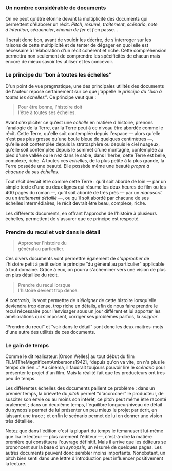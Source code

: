 <!-- Page: #197 Pourquoi tous ces documents ? -->

### Un nombre considérable de documents

On ne peut qu'être étonné devant la multiplicité des documents qui permettent d'élaborer un récit. *Pitch*, *résumé*, *traitement*, *scénario*, *note d'intention*, *séquencier*, *chemin de fer* et j'en passe…

Il serait donc bon, avant de vouloir les décrire, de s'interroger sur les raisons de cette multiplicité et de tenter de dégager en quoi elle est nécessaire à l'élaboration d'un récit cohérent et riche. Cette compréhension permettra non seulement de comprendre les spécificités de chacun mais encore de mieux savoir les utiliser et les concevoir.

### Le principe du “bon à toutes les échelles”

D'un point de vue pragmatique, une des principales utilités des documents de l'auteur repose certainement sur ce que j'appelle le *principe du “bon à toutes les échelles”*. Ce principe veut que :

> Pour être bonne, l'histoire doit<br>l'être à toutes ses échelles.

Avant d'expliciter ce qu'est une *échelle* en matière d'histoire, prenons l'analogie de la Terre, car la Terre peut à ce niveau être abordée comme le récit. Cette Terre, qu'elle soit contemplée depuis l'espace — alors qu'elle n'est pas plus grosse qu'une boule bleue de quelques centimètres —, qu'elle soit contemplée depuis la stratosphère ou depuis le ciel nuageux, qu'elle soit contemplée depuis le sommet d'une montagne, contemplée au pied d'une vallée ou le nez dans le sable, dans l'herbe, cette Terre est belle, complexe, riche. À toutes ces *échelles*, de la plus petite à la plus grande, la Terre possède une beauté. Elle possède même une beauté *propre à chacune de ses échelles*.

Tout récit devrait être comme cette Terre : qu'il soit abordé de loin — par un simple texte d'une ou deux lignes qui résume les deux heures de film ou les 400 pages du roman —, qu'il soit abordé de très près — par un *manuscrit* ou un *traitement détaillé* —, ou qu'il soit abordé par chacune de ses échelles intermédiaires, le récit devrait être beau, complexe, riche.

Les différents documents, en offrant l'approche de l'histoire à plusieurs échelles, permettent de s'assurer que ce principe est respecté. 

### Prendre du recul et voir dans le détail

> Approcher l'histoire du<br>général au particulier.

Ces divers documents vont permettre également de *s'approcher* de l'histoire petit à petit selon le principe “du général au particulier” applicable à tout domaine. Grâce à eux, on pourra s'acheminer vers une vision de plus en plus détaillée du récit.

> Prendre du recul lorsque<br>l'histoire devient trop dense.

*A contrario*, ils vont permettre de *s'éloigner* de cette histoire lorsqu'elle deviendra trop dense, trop riche en détails, afin de nous faire prendre le recul nécessaire pour l'envisager sous un jour différent et lui apporter les améliorations qui s'imposent, corriger ses problèmes parfois, la *soigner*.

“Prendre du recul” et “voir dans le détail” sont donc les deux maitres-mots d'une autre des utilités de ces documents.

### Le gain de temps

Comme le dit realisateur:|Orson Welles| au tout début du film FILM[TheMagnificentAmbersons1942], “depuis qu'on va vite, on n'a plus le temps de rien…” Au cinéma, il faudrait toujours pouvoir lire le *scénario* pour présenter le projet d'un film. Mais la réalité fait que les producteurs ont très peu de temps. 

Les différentes échelles des documents pallient ce problème : dans un premier temps, la brièveté du *pitch* permet “d'accrocher” le producteur, de susciter son envie ou au moins son intérêt, ce pitch peut même être raconté oralement ; dans un deuxième temps, l'équilibre longueur/niveau de détail du synopsis permet de lui présenter un peu mieux le projet par écrit, en laissant une trace ; et enfin le scénario permet de lui en donner une vision très détaillée.

Notez que dans l'édition c'est la plupart du temps le tt:manuscrit lui-même que lira le lecteur — plus rarement l'éditeur —, c'est-à-dire la matière première qui constituera l'ouvrage définitif. Mais il arrive que les éditeurs se prononcent sur la base d'un *synopsis*, un résumé de quelques pages. Les autres documents peuvent donc sembler moins importants. Nonobstant, un pitch bien senti dans une lettre d'introduction peut influencer positivement la lecture.
